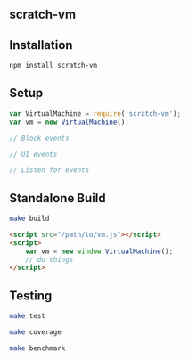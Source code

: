 ## scratch-vm

## Installation
```bash
npm install scratch-vm
```

## Setup
```js
var VirtualMachine = require('scratch-vm');
var vm = new VirtualMachine();

// Block events

// UI events

// Listen for events
```

## Standalone Build
```bash
make build
```

```html
<script src="/path/to/vm.js"></script>
<script>
    var vm = new window.VirtualMachine();
    // do things
</script>
```

## Testing
```bash
make test
```

```bash
make coverage
```

```bash
make benchmark
```
